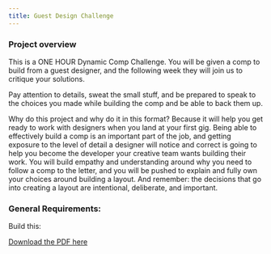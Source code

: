 ```yaml
---
title: Guest Design Challenge
---
```


### Project overview

This is a ONE HOUR Dynamic Comp Challenge. You will be given a comp to build from a guest designer, and the following week they will join us to critique your solutions.  

Pay attention to details, sweat the small stuff, and be prepared to speak to the choices you made while building the comp and be able to back them up.

Why do this project and why do it in this format? Because it will help you get ready to work with designers when you land at your first gig. Being able to effectively build a comp is an important part of the job, and getting exposure to the level of detail a designer will notice and correct is going to help you become the developer your creative team wants building their work. You will build empathy and understanding around why you need to follow a comp to the letter, and you will be pushed to explain and fully own your choices around building a layout. And remember: the decisions that go into creating a layout are intentional, deliberate, and important.

### General Requirements:

Build this:

[Download the PDF here](https://drive.google.com/drive/folders/0B_lPnjyMN6-CZFR0V295Ymt0aWc?usp=sharing)
